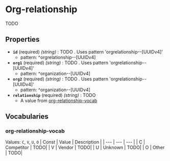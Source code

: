 # Org-relationship
TODO

## Properties
- **`id`** (required) *(string)* : TODO . Uses pattern 'orgrelationship--[UUIDv4]'
	- pattern: ^orgrelationship--[UUIDv4]
- **`org1`** (required) *(string)* : TODO . Uses pattern 'orgrelationship--[UUIDv4]'
	- pattern: ^organization--[UUIDv4]
- **`org2`** (required) *(string)* : TODO . Uses pattern 'orgrelationship--[UUIDv4]'
	- pattern: ^organization--[UUIDv4]
- **`relationship`** (required) *(string)* : TODO
	- A value from [org-relationship-vocab](#org-relationship-vocab)

## Vocabularies

### org-relationship-vocab
Values: `C`, `V`, `U`, `O`
| Const | Value | Description |
| --- | --- | --- |
| C | Competitor | TODO|
| V | Vendor | TODO|
| U | Unknown | TODO|
| O | Other | TODO|
